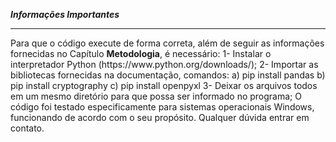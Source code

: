 <b>*Informações Importantes*</b>
<hr>
Para que o código execute de forma correta, além de seguir as informações fornecidas no Capítulo <b>Metodologia</b>, é necessário:
1- Instalar o interpretador Python (https://www.python.org/downloads/);
2- Importar as bibliotecas fornecidas na documentação, comandos:
  a) pip install pandas
  b) pip install cryptography
  c) pip install openpyxl
3- Deixar os arquivos todos em um mesmo diretório para que possa ser informado no programa;
O código foi testado especificamente para sistemas operacionais Windows, funcionando de acordo com o seu propósito.
Qualquer dúvida entrar em contato.
